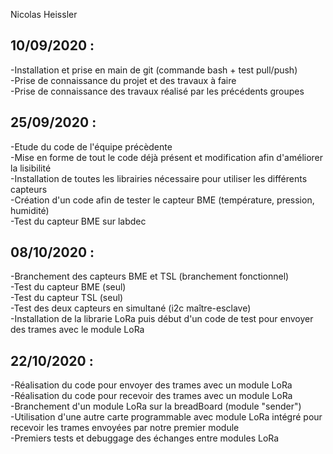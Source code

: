 Nicolas Heissler

10/09/2020 :
- 
-Installation et prise en main de git (commande bash + test pull/push)  
-Prise de connaissance du projet et des travaux à faire  
-Prise de connaissance des travaux réalisé par les précédents groupes      

25/09/2020 :
- 
-Etude du code de l'équipe précèdente  
-Mise en forme de tout le code déjà présent et modification afin d'améliorer la lisibilité  
-Installation de toutes les librairies nécessaire pour utiliser les différents capteurs  
-Création d'un code afin de tester le capteur BME (température, pression, humidité)  
-Test du capteur BME sur labdec  

08/10/2020 :
-
-Branchement des capteurs BME et TSL (branchement fonctionnel)  
-Test du capteur BME (seul)  
-Test du capteur TSL (seul)  
-Test des deux capteurs en simultané (i2c maître-esclave)  
-Installation de la librarie LoRa puis début d'un code de test pour envoyer des trames avec le module LoRa  

22/10/2020 :
-
-Réalisation du code pour envoyer des trames avec un module LoRa  
-Réalisation du code pour recevoir des trames avec un module LoRa  
-Branchement d'un module LoRa sur la breadBoard (module "sender")  
-Utilisation d'une autre carte programmable avec module LoRa intégré pour recevoir les trames envoyées par notre premier module  
-Premiers tests et debuggage des échanges entre modules LoRa  
